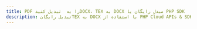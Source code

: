 ---title: PDF را به  تبدیل کنیدDOCX، TEX به DOCX مبدل رایگان یا PHP SDKdescription: تبدیل رایگانTEX به DOCX با استفاده از PHP Cloud APIs & SDK همچنین اسناد PDF را در Cloud ایجاد، ویرایش و رندر کنید.---